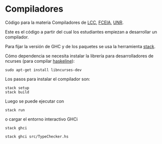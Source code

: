 # Compiladores
Código para la materia Compiladores de [LCC](https://dcc.fceia.unr.edu.ar), [FCEIA](https://www.fceia.unr.edu.ar), [UNR](https://www.unr.edu.ar).

Este es el código a partir del cual los estudiantes empiezan a desarrollar un compilador.

Para fijar la versión de GHC y de los paquetes se usa la herramienta [stack](https://docs.haskellstack.org/en/stable/README/).

Cómo dependencia se necesita instalar la librería para desarrolladores de ncurses (para compilar [haskeline](https://hackage.haskell.org/package/haskeline)):
```code
sudo apt-get install libncurses-dev
```

Los pasos para instalar el compilador son:

```code
stack setup
stack build
```

Luego se puede ejecutar con 
```code
stack run
```
o cargar el entorno interactivo GHCi
```code
stack ghci

stack ghci src/TypeChecker.hs
```
